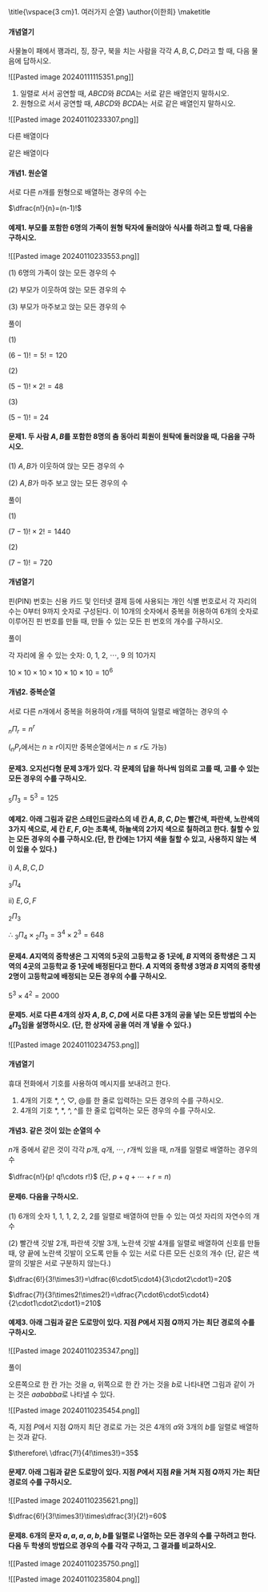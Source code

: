 \title{\vspace{3 cm}1. 여러가지 순열}
\author{이한희}
\maketitle

#### 개념열기

사물놀이 패에서 꽹과리, 징, 장구, 북을 치는 사람을 각각 $A, B, C, D$라고 할 때, 다음 물음에 답하시오.

![[Pasted image 20240111115351.png]]

1. 일렬로 서서 공연할 때, $ABCD$와 $BCDA$는 서로 같은 배열인지 말하시오.
2. 원형으로 서서 공연할 때, $ABCD$와 $BCDA$는 서로 같은 배열인지 말하시오.

![[Pasted image 20240110233307.png]]

다른 배열이다

같은 배열이다



#### 개념1. 원순열

서로 다른 $n$개를 원형으로 배열하는 경우의 수는

$\dfrac{n!}{n}=(n-1)!$

#### 예제1. 부모를 포함한 6명의 가족이 원형 탁자에 둘러앉아 식사를 하려고 할 때, 다음을 구하시오.

![[Pasted image 20240110233553.png]]

(1) 6명의 가족이 앉는 모든 경우의 수

(2) 부모가 이웃하여 앉는 모든 경우의 수

(3) 부모가 마주보고 앉는 모든 경우의 수

풀이

(1)

$(6-1)!=5!=120$

(2)

$(5-1)!\times2!=48$

(3)

$(5-1)!=24$


#### 문제1. 두 사람 $A, B$를 포함한 8명의 춤 동아리 회원이 원탁에 둘러앉을 때, 다음을 구하시오.

(1) $A, B$가 이웃하여 앉는 모든 경우의 수

(2) $A, B$가 마주 보고 앉는 모든 경우의 수

풀이

(1)

$(7-1)!\times2!=1440$

(2)

$(7-1)!=720$



#### 개념열기

핀(PIN) 번호는 신용 카드 및 인터넷 결제 등에 사용되는 개인 식별 번호로서 각 자리의 수는 0부터 9까지 숫자로 구성된다. 이 10개의 숫자에서 중복을 허용하여 6개의 숫자로 이루어진 핀 번호를 만들 때, 만들  수 있는 모든 핀 번호의 개수를 구하시오.

풀이

각 자리에 올 수 있는 숫자: 0, 1, 2, $\cdots$, 9 의 10가지

$10\times10\times10\times10\times10\times10=10^6$

#### 개념2. 중복순열

서로 다른 $n$개에서 중복을 허용하여 $r$개를 택하여 일렬로 배열하는 경우의 수

${_n}\Pi{_r}=n^r$

(${_n}P{_r}$에서는 $n\ge r$이지만 중복순열에서는 $n\le r$도 가능)

#### 문제3. 오지선다형 문제 3개가 있다. 각 문제의 답을 하나씩 임의로 고를 때, 고를 수 있는 모든 경우의 수를 구하시오.

${_5}\Pi{_3}=5^3=125$


#### 예제2. 아래 그림과 같은 스테인드글라스의 네 칸 $A, B, C, D$는 빨간색, 파란색, 노란색의 3가지 색으로, 세 칸 $E, F, G$는 초록색, 하늘색의 2가지 색으로 칠하려고 한다. 칠할 수 있는 모든 경우의 수를 구하시오.(단, 한 칸에는 1가지 색을 칠할 수 있고, 사용하지 않는 색이 있을 수 있다.)

$\text{i) }A, B, C, D$

${_3}\Pi{_4}$

$\text{ii) }E, G, F$

${_2}\Pi{_3}$

$\therefore\ {_3}\Pi{_4}\times{_2}\Pi{_3}=3^4\times2^3=648$

#### 문제4. $A$지역의 중학생은 그 지역의 5곳의 고등학교 중 1곳에, $B$ 지역의 중학생은 그 지역의 4곳의 고등학교 중 1곳에 배정된다고 한다. $A$ 지역의 중학생 3명과 $B$ 지역의 중학생 2명이 고등학교에 배정되는 모든 경우의 수를 구하시오.


$5^3\times4^2=2000$

#### 문제5. 서로 다른 4개의 상자 $A, B, C, D$에 서로 다른 3개의 공을 넣는 모든 방법의 수는 ${_4}\Pi{_3}$임을 설명하시오. (단, 한 상자에 공을 여러 개 넣을 수 있다.)

![[Pasted image 20240110234753.png]]





#### 개념열기

휴대 전화에서 기호를 사용하여 메시지를 보내려고 한다.

1. 4개의 기호 *, ^, ♡, @를 한 줄로 입력하는 모든 경우의 수를 구하시오.
2. 4개의 기호 *, *, ^, ^를 한 줄로 입력하는 모든 경우의 수를 구하시오.




#### 개념3. 같은 것이 있는 순열의 수

$n$개 중에서 같은 것이 각각 $p$개, $q$개, $\cdots$, $r$개씩 있을 때, $n$개를 일렬로 배열하는 경우의 수

$\dfrac{n!}{p! q!\cdots r!}$ (단, $p+q+\cdots+r=n$)

#### 문제6. 다음을 구하시오.

(1) 6개의 숫자 1, 1, 1, 2, 2, 2를 일렬로 배열하여 만들 수 있는 여섯 자리의 자연수의 개수

(2) 빨간색 깃발 2개, 파란색 깃발 3개, 노란색 깃발 4개를 일렬로 배열하여 신호를 만들 때, 양 끝에 노란색 깃발이 오도록 만들 수 있는 서로 다른 모든 신호의 개수 (단, 같은 색깔의 깃발은 서로 구분하지 않는다.)


$\dfrac{6!}{3!\times3!}=\dfrac{6\cdot5\cdot4}{3\cdot2\cdot1}=20$

$\dfrac{7!}{3!\times2!\times2!}=\dfrac{7\cdot6\cdot5\cdot4}{2\cdot1\cdot2\cdot1}=210$

#### 예제3. 아래 그림과 같은 도로망이 있다. 지점 $P$에서 지점 $Q$까지 가는 최단 경로의 수를 구하시오.

![[Pasted image 20240110235347.png]]

풀이

오른쪽으로 한 칸 가는 것을 $a$, 위쪽으로 한 칸 가는 것을 $b$로 나타내면 그림과 같이 가는 것은 $aababba$로 나타낼 수 있다. 

![[Pasted image 20240110235454.png]]

즉, 지점 $P$에서 지점 $Q$까지 최단 경로로 가는 것은 4개의 $a$와 3개의 $b$를 일렬로 배열하는 것과 같다.

$\therefore\ \dfrac{7!}{4!\times3!}=35$

#### 문제7. 아래 그림과 같은 도로망이 있다. 지점 $P$에서 지점 $R$을 거쳐 지점 $Q$까지 가는 최단 경로의 수를 구하시오.

![[Pasted image 20240110235621.png]]

$\dfrac{6!}{3!\times3!}\times\dfrac{3!}{2!}=60$


#### 문제8. 6개의 문자 $a, a, a, a, b, b$를 일렬로 나열하는 모든 경우의 수를 구하려고 한다. 다음 두 학생의 방법으로 경우의 수를 각각 구하고, 그 결과를 비교하시오.

![[Pasted image 20240110235750.png]]

![[Pasted image 20240110235804.png]]
